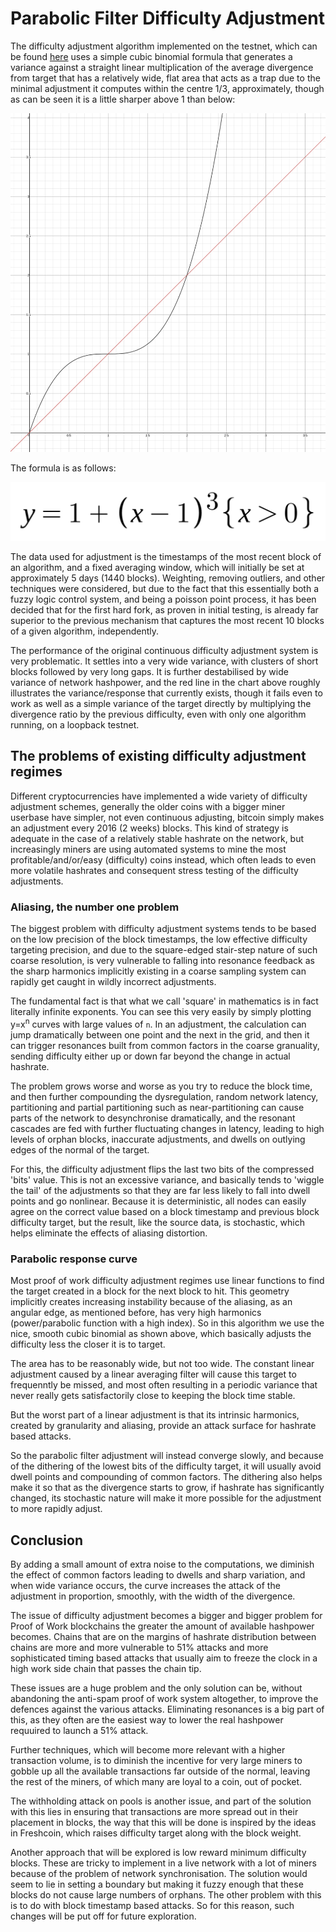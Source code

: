 # Parabolic Filter Difficulty Adjustment

The difficulty adjustment algorithm implemented on the testnet, which can be found [here](../blockchain/difficulty.go)
uses a simple cubic binomial formula that generates a variance against a straight linear multiplication of the average
divergence from target that has a relatively wide, flat area that acts as a trap due to the minimal adjustment it
computes within the centre 1/3, approximately, though as can be seen it is a little sharper above 1 than below:

![](parabolic-diff-adjustment-filter.png)

The formula is as follows:

![](parabolic-diff-adjustment-filter-formula.png)

The data used for adjustment is the timestamps of the most recent block of an algorithm, and a fixed averaging window,
which will initially be set at approximately 5 days (1440 blocks). Weighting, removing outliers, and other techniques
were considered, but due to the fact that this essentially both a fuzzy logic control system, and being a poisson point
process, it has been decided that for the first hard fork, as proven in initial testing, is already far superior to the
previous mechanism that captures the most recent 10 blocks of a given algorithm, independently.

The performance of the original continuous difficulty adjustment system is very problematic. It settles into a very wide
variance, with clusters of short blocks followed by very long gaps. It is further destabilised by wide variance of
network hashpower, and the red line in the chart above roughly illustrates the variance/response that currently exists,
though it fails even to work as well as a simple variance of the target directly by multiplying the divergence ratio by
the previous difficulty, even with only one algorithm running, on a loopback testnet.

## The problems of existing difficulty adjustment regimes

Different cryptocurrencies have implemented a wide variety of difficulty adjustment schemes, generally the older coins
with a bigger miner userbase have simpler, not even continuous adjusting, bitcoin simply makes an adjustment every
2016 (2 weeks) blocks. This kind of strategy is adequate in the case of a relatively stable hashrate on the network, but
increasingly miners are using automated systems to mine the most profitable/and/or/easy (difficulty) coins instead,
which often leads to even more volatile hashrates and consequent stress testing of the difficulty adjustments.

### Aliasing, the number one problem

The biggest problem with difficulty adjustment systems tends to be based on the low precision of the block timestamps,
the low effective difficulty targeting precision, and due to the square-edged stair-step nature of such coarse
resolution, is very vulnerable to falling into resonance feedback as the sharp harmonics implicitly existing in a coarse
sampling system can rapidly get caught in wildly incorrect adjustments.

The fundamental fact is that what we call 'square' in mathematics is in fact literally infinite exponents. You can see
this very easily by simply plotting y=x<sup>n</sup> curves with large values of `n`. In an adjustment, the calculation
can jump dramatically between one point and the next in the grid, and then it can trigger resonances built from common
factors in the coarse granuality, sending difficulty either up or down far beyond the change in actual hashrate.

The problem grows worse and worse as you try to reduce the block time, and then further compounding the dysregulation,
random network latency, partitioning and partial partitioning such as near-partitioning can cause parts of the network
to desynchronise dramatically, and the resonant cascades are fed with further fluctuating changes in latency, leading to
high levels of orphan blocks, inaccurate adjustments, and dwells on outlying edges of the normal of the target.

For this, the difficulty adjustment flips the last two bits of the compressed 'bits' value. This is not an excessive
variance, and basically tends to 'wiggle the tail' of the adjustments so that they are far less likely to fall into
dwell points and go nonlinear. Because it is deterministic, all nodes can easily agree on the correct value based on a
block timestamp and previous block difficulty target, but the result, like the source data, is stochastic, which helps
eliminate the effects of aliasing distortion.

### Parabolic response curve

Most proof of work difficulty adjustment regimes use linear functions to find the target created in a block for the next
block to hit. This geometry implicitly creates increasing instability because of the aliasing, as an angular edge, as
mentioned before, has very high harmonics (power/parabolic function with a high index). So in this algorithm we use the
nice, smooth cubic binomial as shown above, which basically adjusts the difficulty less the closer it is to target.

The area has to be reasonably wide, but not too wide. The constant linear adjustment caused by a linear averaging filter
will cause this target to frequenntly be missed, and most often resulting in a periodic variance that never really gets
satisfactorily close to keeping the block time stable.

But the worst part of a linear adjustment is that its intrinsic harmonics, created by granularity and aliasing, provide
an attack surface for hashrate based attacks.

So the parabolic filter adjustment will instead converge slowly, and because of the dithering of the lowest bits of the
difficulty target, it will usually avoid dwell points and compounding of common factors. The dithering also helps make
it so that as the divergence starts to grow, if hashrate has significantly changed, its stochastic nature will make it
more possible for the adjustment to more rapidly adjust.

## Conclusion

By adding a small amount of extra noise to the computations, we diminish the effect of common factors leading to dwells
and sharp variation, and when wide variance occurs, the curve increases the attack of the adjustment in proportion,
smoothly, with the width of the divergence.

The issue of difficulty adjustment becomes a bigger and bigger problem for Proof of Work blockchains the greater the
amount of available hashpower becomes. Chains that are on the margins of hashrate distribution between chains are more
and more vulnerable to 51% attacks and more sophisticated timing based attacks that usually aim to freeze the clock in a
high work side chain that passes the chain tip.

These issues are a huge problem and the only solution can be, without abandoning the anti-spam proof of work system
altogether, to improve the defences against the various attacks. Eliminating resonances is a big part of this, as they
often are the easiest way to lower the real hashpower requuired to launch a 51% attack.

Further techniques, which will become more relevant with a higher transaction volume, is to diminish the incentive for
very large miners to gobble up all the available transactions far outside of the normal, leaving the rest of the miners,
of which many are loyal to a coin, out of pocket.

The withholding attack on pools is another issue, and part of the solution with this lies in ensuring that transactions
are more spread out in their placement in blocks, the way that this will be done is inspired by the ideas in Freshcoin,
which raises difficulty target along with the block weight.

Another approach that will be explored is low reward minimum difficulty blocks. These are tricky to implement in a live
network with a lot of miners because of the problem of network synchronisation. The solution would seem to lie in
setting a boundary but making it fuzzy enough that these blocks do not cause large numbers of orphans. The other problem
with this is to do with block timestamp based attacks. So for this reason, such changes will be put off for future
exploration.
